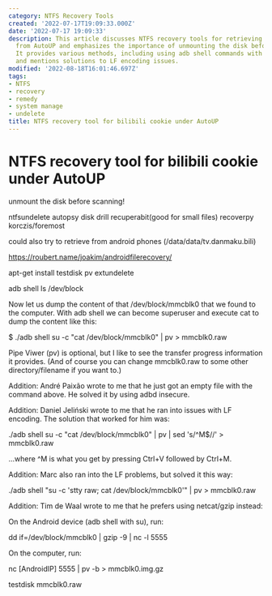 ```yaml
---
category: NTFS Recovery Tools
created: '2022-07-17T19:09:33.000Z'
date: '2022-07-17 19:09:33'
description: This article discusses NTFS recovery tools for retrieving bilibili cookies
  from AutoUP and emphasizes the importance of unmounting the disk before scanning.
  It provides various methods, including using adb shell commands with pv or netcat/gzip,
  and mentions solutions to LF encoding issues.
modified: '2022-08-18T16:01:46.697Z'
tags:
- NTFS
- recovery
- remedy
- system manage
- undelete
title: NTFS recovery tool for bilibili cookie under AutoUP
---
```


# NTFS recovery tool for bilibili cookie under AutoUP

unmount the disk before scanning!

ntfsundelete
autopsy
disk drill
recuperabit(good for small files)
recoverpy
korczis/foremost

could also try to retrieve from android phones (/data/data/tv.danmaku.bili)

https://roubert.name/joakim/androidfilerecovery/

apt-get install testdisk pv extundelete

adb shell ls /dev/block

Now let us dump the content of that /dev/block/mmcblk0 that we found to the computer. With adb shell we can become superuser and execute cat to dump the content like this:

$ ./adb shell su -c "cat /dev/block/mmcblk0" | pv > mmcblk0.raw

Pipe Viwer (pv) is optional, but I like to see the transfer progress information it provides.
(And of course you can change mmcblk0.raw to some other directory/filename if you want to.)

Addition: André Paixão wrote to me that he just got an empty file with the command above. He solved it by using adbd insecure.

Addition: Daniel Jeliński wrote to me that he ran into issues with LF encoding. The solution that worked for him was:

./adb shell su -c "cat /dev/block/mmcblk0" | pv | sed 's/^M$//' > mmcblk0.raw

...where ^M is what you get by pressing Ctrl+V followed by Ctrl+M.

Addition: Marc also ran into the LF problems, but solved it this way:

./adb shell "su -c 'stty raw; cat /dev/block/mmcblk0'" | pv > mmcblk0.raw

Addition: Tim de Waal wrote to me that he prefers using netcat/gzip instead:

On the Android device (adb shell with su), run:

dd if=/dev/block/mmcblk0 | gzip -9 | nc -l 5555

On the computer, run:

nc [AndroidIP] 5555 | pv -b > mmcblk0.img.gz

testdisk mmcblk0.raw
